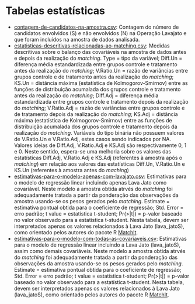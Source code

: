 # Tabelas estatísticas

* [contagem-de-candidatos-na-amostra.csv](https://github.com/ahcm-linux/Lava-Jato_Analise-de-dados/blob/main/resultados-da-analise-dos-dados-da-Lava-Jato/Tabelas/contagem-de-candidatos-na-amostra.csv): Contagem do número de candidatos envolvidos (S) e não envolvidos (N) na Operação Lavajato e que foram incluídos na amostra de dados analisada.
* [estatisticas-descritivas-relacionadas-ao-matching.csv](https://github.com/ahcm-linux/Lava-Jato_Analise-de-dados/blob/main/resultados-da-analise-dos-dados-da-Lava-Jato/Tabelas/estatisticas-descritivas-relacionadas-ao-matching.csv): Medidas descritivas sobre o balanço das covariáveis na amostra de dados antes e depois da realização do *matching*. Type = tipo da variável; Diff.Un = diferença média estandardizada entre grupos controle e tratamento antes da realização do *matching*; V.Ratio.Un = razão de variâncias entre grupos controle e de tratamento antes da realização do *matching*; KS.Un = distância máxima (estatística de Kolmogorov-Smirnov) entre as funções de distribuição acumalada dos grupos controle e tratamento antes da realização do *matching*; Diff.Adj = diferença média estandardizada entre grupos controle e tratamento depois da realização do *matching*; V.Ratio.Adj = razão de variâncias entre grupos controle e de tratamento depois da realização do *matching*; KS.Adj = distância máxima (estatística de Kolmogorov-Smirnov) entre as funções de distribuição acumalada dos grupos controle e tratamento depois da realização do *matching*. Variáveis do tipo binária não possuem valores de V.Ratio.Un e V.Ratio.Adj, estes casos sendo indicados por NA. Valores ideias de Diff.Adj, V.Ratio.Adj e KS.Adj são respectivamente 0, 1 e 0. Neste sentido, espera-se uma melhoria sobre os valores das estatísticas Diff.Adj, V.Ratio.Adj e KS.Adj (referentes à amostra após o *matching*) em relação aos valores das estatísticas Diff.Un, V.Ratio.Un e KS.Un (referentes à amostra antes do *maching*)
* [estimativas-para-o-modelo-apenas-com-lavajato.csv](https://github.com/ahcm-linux/Lava-Jato_Analise-de-dados/blob/main/resultados-da-analise-dos-dados-da-Lava-Jato/Tabelas/estimativas-para-o-modelo-apenas-com-lavajato.csv): Estimativas para o modelo de regressão linear incluindo apenas Lava Jato como covariável. Neste modelo a amostra obtida atrvés do *matching* foi adequadamente tratada a partir da ponderação das observações da amostra usando-se os pesos gerados pelo *matching*. Estimate = estimativa pontual obtida para o coeficiente de regressão; Std. Error = erro padrão; t value = estatística t-student;	Pr(>|t|) = p-valor baseado no valor observado para a estatística t-student. Nesta tabela, devem ser interpretados apenas os valores relacionados à Lava Jato (lava_jatoS), como orientado pelos autores do pacote R [MatchIt](https://cran.r-project.org/web/packages/MatchIt/).
* [estimativas-para-o-modelo-com-todas-as-covariaveis.csv](https://github.com/ahcm-linux/Lava-Jato_Analise-de-dados/blob/main/resultados-da-analise-dos-dados-da-Lava-Jato/Tabelas/estimativas-para-o-modelo-com-todas-as-covariaveis.csv): Estimativas para o modelo de regressão linear incluindo a Lava Jato (lava_jatoS), assim como demais covariáveis. Neste modelo a amostra obtida atrvés do *matching* foi adequadamente tratada a partir da ponderação das observações da amostra usando-se os pesos gerados pelo *matching*. Estimate = estimativa pontual obtida para o coeficiente de regressão; Std. Error = erro padrão; t value = estatística t-student;	Pr(>|t|) = p-valor baseado no valor observado para a estatística t-student. Nesta tabela, devem ser interpretados apenas os valores relacionados à Lava Jato (lava_jatoS), como orientado pelos autores do pacote R [MatchIt](https://cran.r-project.org/web/packages/MatchIt/).
